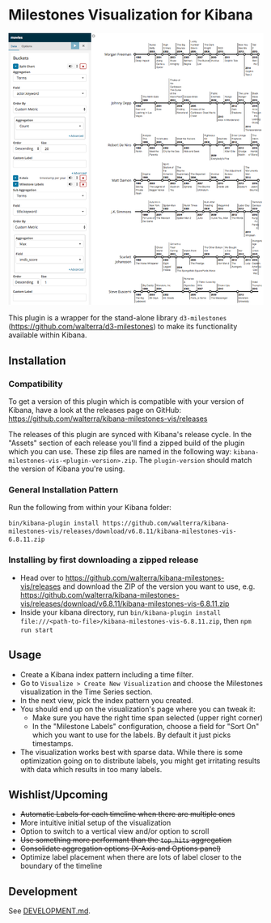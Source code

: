 # Milestones Visualization for Kibana

![Movie Timelines](resources/kibana-milestones-vis.png)

This plugin is a wrapper for the stand-alone library `d3-milestones` (https://github.com/walterra/d3-milestones) to make its functionality available within Kibana.

## Installation

### Compatibility

To get a version of this plugin which is compatible with your version of Kibana, have a look at the releases page on GitHub: https://github.com/walterra/kibana-milestones-vis/releases

The releases of this plugin are synced with Kibana's release cycle. In the "Assets" section of each release you'll find a zipped build of the plugin which you can use. These zip files are named in the following way: `kibana-milestones-vis-<plugin-version>.zip`. The `plugin-version` should match the version of Kibana you're using.

### General Installation Pattern

Run the following from within your Kibana folder:

```
bin/kibana-plugin install https://github.com/walterra/kibana-milestones-vis/releases/download/v6.8.11/kibana-milestones-vis-6.8.11.zip
```

### Installing by first downloading a zipped release

- Head over to https://github.com/walterra/kibana-milestones-vis/releases and download the ZIP of the version you want to use, e.g. https://github.com/walterra/kibana-milestones-vis/releases/download/v6.8.11/kibana-milestones-vis-6.8.11.zip
- Inside your kibana directory, run `bin/kibana-plugin install file:///<path-to-file>/kibana-milestones-vis-6.8.11.zip`, then `npm run start`


## Usage

- Create a Kibana index pattern including a time filter.
- Go to `Visualize > Create New Visualization` and choose the Milestones visualization in the Time Series section.
- In the next view, pick the index pattern you created.
- You should end up on the visualization's page where you can tweak it:
  - Make sure you have the right time span selected (upper right corner)
  - In the "Milestone Labels" configuration, choose a field for "Sort On" which you want to use for the labels. By default it just picks timestamps.
- The visualization works best with sparse data. While there is some optimization going on to distribute labels, you might get irritating results with data which results in too many labels.

## Wishlist/Upcoming

- ~~Automatic Labels for each timeline when there are multiple ones~~
- More intuitive initial setup of the visualization
- Option to switch to a vertical view and/or option to scroll
- ~~Use something more performant than the `top_hits` aggregation~~
- ~~Consolidate aggregation options (X-Axis and Options panel)~~
- Optimize label placement when there are lots of label closer to the boundary of the timeline

## Development

See [DEVELOPMENT.md](DEVELOPMENT.md).
